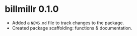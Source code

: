 # billmillr 0.1.0

* Added a `NEWS.md` file to track changes to the package.
* Created package scaffolding: functions & documentation.

